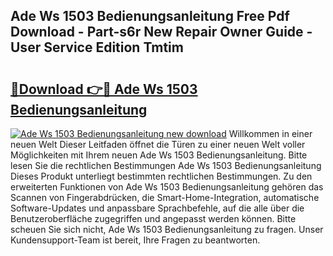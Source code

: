 ## Ade Ws 1503 Bedienungsanleitung Free Pdf Download - Part-s6r New Repair Owner Guide - User Service Edition Tmtim

# <h2><a href="http://df0aumq.blite.top/?on=Ade+Ws+1503+Bedienungsanleitung">🔗Download 👉🔴 Ade Ws 1503 Bedienungsanleitung</a></h2>

[![Ade Ws 1503 Bedienungsanleitung new download](https://i.imgur.com/lujVjoI.png)](http://df0aumq.blite.top/?on=Ade+Ws+1503+Bedienungsanleitung)
Willkommen in einer neuen Welt Dieser Leitfaden öffnet die Türen zu einer neuen Welt voller Möglichkeiten mit Ihrem neuen Ade Ws 1503 Bedienungsanleitung. Bitte lesen Sie die rechtlichen Bestimmungen Ade Ws 1503 Bedienungsanleitung Dieses Produkt unterliegt bestimmten rechtlichen Bestimmungen. Zu den erweiterten Funktionen von Ade Ws 1503 Bedienungsanleitung gehören das Scannen von Fingerabdrücken, die Smart-Home-Integration, automatische Software-Updates und anpassbare Sprachbefehle, auf die alle über die Benutzeroberfläche zugegriffen und angepasst werden können. Bitte scheuen Sie sich nicht, Ade Ws 1503 Bedienungsanleitung zu fragen. Unser Kundensupport-Team ist bereit, Ihre Fragen zu beantworten.
